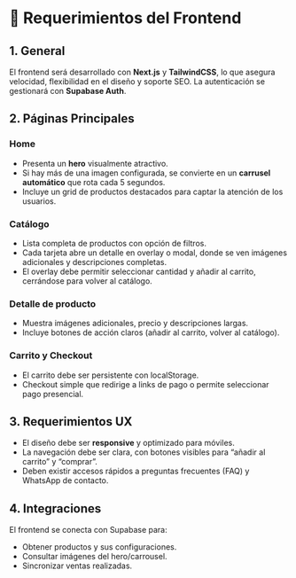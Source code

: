 # 🎨 Requerimientos del Frontend

## 1. General
El frontend será desarrollado con **Next.js** y **TailwindCSS**, lo que asegura velocidad, flexibilidad en el diseño y soporte SEO. La autenticación se gestionará con **Supabase Auth**.

## 2. Páginas Principales
### Home
- Presenta un **hero** visualmente atractivo.  
- Si hay más de una imagen configurada, se convierte en un **carrusel automático** que rota cada 5 segundos.  
- Incluye un grid de productos destacados para captar la atención de los usuarios.

### Catálogo
- Lista completa de productos con opción de filtros.  
- Cada tarjeta abre un detalle en overlay o modal, donde se ven imágenes adicionales y descripciones completas.  
- El overlay debe permitir seleccionar cantidad y añadir al carrito, cerrándose para volver al catálogo.

### Detalle de producto
- Muestra imágenes adicionales, precio y descripciones largas.  
- Incluye botones de acción claros (añadir al carrito, volver al catálogo).

### Carrito y Checkout
- El carrito debe ser persistente con localStorage.  
- Checkout simple que redirige a links de pago o permite seleccionar pago presencial.  

## 3. Requerimientos UX
- El diseño debe ser **responsive** y optimizado para móviles.  
- La navegación debe ser clara, con botones visibles para “añadir al carrito” y “comprar”.  
- Deben existir accesos rápidos a preguntas frecuentes (FAQ) y WhatsApp de contacto.

## 4. Integraciones
El frontend se conecta con Supabase para:  
- Obtener productos y sus configuraciones.  
- Consultar imágenes del hero/carrousel.  
- Sincronizar ventas realizadas.
